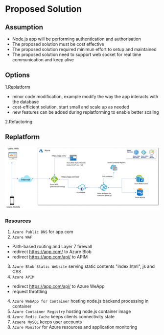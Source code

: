 # Proposed Solution

## Assumption
- Node.js app will be performing authentication and authorisation
- The proposed solution must be cost effective
- The proposed solution required minimun effort to setup and maintained
- The proposed solution need to support web socket for real time communication and keep alive

## Options

1.Replatform
- minor code modification, example modify the way the app interacts with the database 
- cost-efficient solution, start small and scale up as needed
- new features can be added during replatforming to enable better scaling

2.Refactoring


## Replatform

![](/Images/option1-replatform.png)

### Resources
1. `Azure Public DNS` for app.com
2. `Azure WAF`
- Path-based routing and Layer 7 firewall
- redirect https://app.com/ to Azure Blob 
- redirect https://app.com/api/ to APIM
3. `Azure Blob Static Website` serving static contents "index.html", js and CSS
4. `Azure APIM`
- redirect https://app.com/api/ to Azure WeApp
- request throttling
4. `Azure WebApp for Container` hosting node.js backend processing in container
5. `Azure Container Registry` hosting node.js container image
6. `Azure Redis Cache` keeps clients connectivity state
7. `Azuere MySQL` keeps user accounts
8. `Azure Monitor` for Azure resources and application monitoring